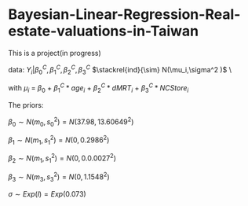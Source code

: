 # Bayesian-Linear-Regression-Real-estate-valuations-in-Taiwan

This is a project(in progress)


$\text{data: }$ $Y_i | \beta_0^C, \beta_1^C, \beta_2^C, \beta_3^C$  $\stackrel{ind}{\sim} N(\mu_i,\sigma^2 )$ \\


with  $\mu_i$ = $\beta_0$ + $\beta_1^C*age_i$ + $\beta_2^C*dMRT_i$ + $\beta_3^C*NCStore_i$

The priors:


$\beta_0 \sim N(m_0, s_0^2) = N(37.98,13.60649^2 )$

$\beta_1 \sim N(m_1, s_1^2) =  N(0, 0.2986^2)$

$\beta_2 \sim N(m_1, s_1^2) =  N(0, 0.0.0027^2)$


$\beta_3 \sim N(m_3, s_3^2) =  N(0, 1.1548^2)$


$\sigma \sim Exp(l) = Exp(0.073)$

